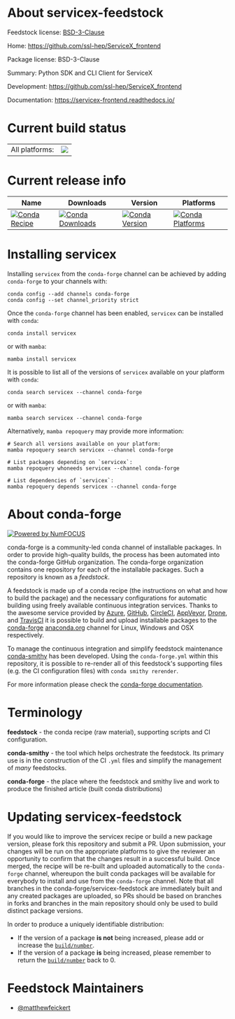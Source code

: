 About servicex-feedstock
========================

Feedstock license: [BSD-3-Clause](https://github.com/conda-forge/servicex-feedstock/blob/main/LICENSE.txt)

Home: https://github.com/ssl-hep/ServiceX_frontend

Package license: BSD-3-Clause

Summary: Python SDK and CLI Client for ServiceX

Development: https://github.com/ssl-hep/ServiceX_frontend

Documentation: https://servicex-frontend.readthedocs.io/

Current build status
====================


<table><tr><td>All platforms:</td>
    <td>
      <a href="https://dev.azure.com/conda-forge/feedstock-builds/_build/latest?definitionId=23781&branchName=main">
        <img src="https://dev.azure.com/conda-forge/feedstock-builds/_apis/build/status/servicex-feedstock?branchName=main">
      </a>
    </td>
  </tr>
</table>

Current release info
====================

| Name | Downloads | Version | Platforms |
| --- | --- | --- | --- |
| [![Conda Recipe](https://img.shields.io/badge/recipe-servicex-green.svg)](https://anaconda.org/conda-forge/servicex) | [![Conda Downloads](https://img.shields.io/conda/dn/conda-forge/servicex.svg)](https://anaconda.org/conda-forge/servicex) | [![Conda Version](https://img.shields.io/conda/vn/conda-forge/servicex.svg)](https://anaconda.org/conda-forge/servicex) | [![Conda Platforms](https://img.shields.io/conda/pn/conda-forge/servicex.svg)](https://anaconda.org/conda-forge/servicex) |

Installing servicex
===================

Installing `servicex` from the `conda-forge` channel can be achieved by adding `conda-forge` to your channels with:

```
conda config --add channels conda-forge
conda config --set channel_priority strict
```

Once the `conda-forge` channel has been enabled, `servicex` can be installed with `conda`:

```
conda install servicex
```

or with `mamba`:

```
mamba install servicex
```

It is possible to list all of the versions of `servicex` available on your platform with `conda`:

```
conda search servicex --channel conda-forge
```

or with `mamba`:

```
mamba search servicex --channel conda-forge
```

Alternatively, `mamba repoquery` may provide more information:

```
# Search all versions available on your platform:
mamba repoquery search servicex --channel conda-forge

# List packages depending on `servicex`:
mamba repoquery whoneeds servicex --channel conda-forge

# List dependencies of `servicex`:
mamba repoquery depends servicex --channel conda-forge
```


About conda-forge
=================

[![Powered by
NumFOCUS](https://img.shields.io/badge/powered%20by-NumFOCUS-orange.svg?style=flat&colorA=E1523D&colorB=007D8A)](https://numfocus.org)

conda-forge is a community-led conda channel of installable packages.
In order to provide high-quality builds, the process has been automated into the
conda-forge GitHub organization. The conda-forge organization contains one repository
for each of the installable packages. Such a repository is known as a *feedstock*.

A feedstock is made up of a conda recipe (the instructions on what and how to build
the package) and the necessary configurations for automatic building using freely
available continuous integration services. Thanks to the awesome service provided by
[Azure](https://azure.microsoft.com/en-us/services/devops/), [GitHub](https://github.com/),
[CircleCI](https://circleci.com/), [AppVeyor](https://www.appveyor.com/),
[Drone](https://cloud.drone.io/welcome), and [TravisCI](https://travis-ci.com/)
it is possible to build and upload installable packages to the
[conda-forge](https://anaconda.org/conda-forge) [anaconda.org](https://anaconda.org/)
channel for Linux, Windows and OSX respectively.

To manage the continuous integration and simplify feedstock maintenance
[conda-smithy](https://github.com/conda-forge/conda-smithy) has been developed.
Using the ``conda-forge.yml`` within this repository, it is possible to re-render all of
this feedstock's supporting files (e.g. the CI configuration files) with ``conda smithy rerender``.

For more information please check the [conda-forge documentation](https://conda-forge.org/docs/).

Terminology
===========

**feedstock** - the conda recipe (raw material), supporting scripts and CI configuration.

**conda-smithy** - the tool which helps orchestrate the feedstock.
                   Its primary use is in the construction of the CI ``.yml`` files
                   and simplify the management of *many* feedstocks.

**conda-forge** - the place where the feedstock and smithy live and work to
                  produce the finished article (built conda distributions)


Updating servicex-feedstock
===========================

If you would like to improve the servicex recipe or build a new
package version, please fork this repository and submit a PR. Upon submission,
your changes will be run on the appropriate platforms to give the reviewer an
opportunity to confirm that the changes result in a successful build. Once
merged, the recipe will be re-built and uploaded automatically to the
`conda-forge` channel, whereupon the built conda packages will be available for
everybody to install and use from the `conda-forge` channel.
Note that all branches in the conda-forge/servicex-feedstock are
immediately built and any created packages are uploaded, so PRs should be based
on branches in forks and branches in the main repository should only be used to
build distinct package versions.

In order to produce a uniquely identifiable distribution:
 * If the version of a package **is not** being increased, please add or increase
   the [``build/number``](https://docs.conda.io/projects/conda-build/en/latest/resources/define-metadata.html#build-number-and-string).
 * If the version of a package **is** being increased, please remember to return
   the [``build/number``](https://docs.conda.io/projects/conda-build/en/latest/resources/define-metadata.html#build-number-and-string)
   back to 0.

Feedstock Maintainers
=====================

* [@matthewfeickert](https://github.com/matthewfeickert/)

